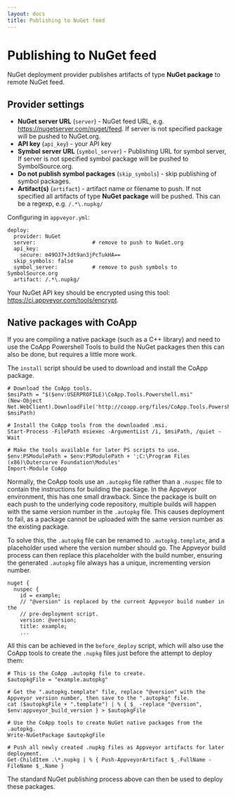 ```yaml
---
layout: docs
title: Publishing to NuGet feed
---
```


# Publishing to NuGet feed

NuGet deployment provider publishes artifacts of type **NuGet package** to remote NuGet feed.

## Provider settings

* **NuGet server URL** (`server`) - NuGet feed URL, e.g. https://nugetserver.com/nuget/feed. If server is not specified package will be pushed to NuGet.org.
* **API key** (`api_key`) - your API key
* **Symbol server URL** (`symbol_server`) - Publishing URL for symbol server, If server is not specified symbol package will be pushed to SymbolSource.org.
* **Do not publish symbol packages** (`skip_symbols`) - skip publishing of symbol packages.
* **Artifact(s)** (`artifact`) - artifact name or filename to push. If not specified all artifacts of type **NuGet package** will be pushed. This can be a regexp, e.g. `/.*\.nupkg/`

Configuring in `appveyor.yml`:

    deploy:
      provider: NuGet
      server:                  # remove to push to NuGet.org
      api_key:
        secure: m49OJ7+Jdt9an3jPcTukHA==
      skip_symbols: false
      symbol_server:           # remove to push symbols to SymbolSource.org
      artifact: /.*\.nupkg/

Your NuGet API key should be encrypted using this tool: https://ci.appveyor.com/tools/encrypt.

## Native packages with CoApp

If you are compiling a native package (such as a C++ library) and need to use
the CoApp Powershell Tools to build the NuGet packages then this can also be
done, but requires a little more work.

The `install` script should be used to download and install the CoApp package.

    # Download the CoApp tools.
    $msiPath = "$($env:USERPROFILE)\CoApp.Tools.Powershell.msi"
    (New-Object Net.WebClient).DownloadFile('http://coapp.org/files/CoApp.Tools.Powershell.msi', $msiPath)
    
    # Install the CoApp tools from the downloaded .msi.
    Start-Process -FilePath msiexec -ArgumentList /i, $msiPath, /quiet -Wait
    
    # Make the tools available for later PS scripts to use.
    $env:PSModulePath = $env:PSModulePath + ';C:\Program Files (x86)\Outercurve Foundation\Modules'
    Import-Module CoApp

Normally, the CoApp tools use an `.autopkg` file rather than a `.nuspec` file to
contain the instructions for building the package.  In the Appveyor environment,
this has one small drawback.  Since the package is built on each push to the
underlying code repository, multiple builds will happen with the same version
number in the `.autopkg` file.  This causes deployment to fail, as a package
cannot be uploaded with the same version number as the existing package.

To solve this, the `.autopkg` file can be renamed to `.autopkg.template`, and a
placeholder used where the version number should go.  The Appveyor build process
can then replace this placeholder with the build number, ensuring the generated
`.autopkg` file always has a unique, incrementing version number.

    nuget {
      nuspec {
        id = example;
        // "@version" is replaced by the current Appveyor build number in the
        // pre-deployment script.
        version: @version;
        title: example;
        ...

All this can be achieved in the `before_deploy` script, which will also use the
CoApp tools to create the `.nupkg` files just before the attempt to deploy them:

    # This is the CoApp .autopkg file to create.
    $autopkgFile = "example.autopkg"
    
    # Get the ".autopkg.template" file, replace "@version" with the Appveyor version number, then save to the ".autopkg" file.
    cat ($autopkgFile + ".template") | % { $_ -replace "@version", $env:appveyor_build_version } > $autopkgFile
    
    # Use the CoApp tools to create NuGet native packages from the .autopkg.
    Write-NuGetPackage $autopkgFile
    
    # Push all newly created .nupkg files as Appveyor artifacts for later deployment.
    Get-ChildItem .\*.nupkg | % { Push-AppveyorArtifact $_.FullName -FileName $_.Name }

The standard NuGet publishing process above can then be used to deploy these
packages.
